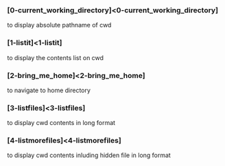 ### [0-current_working_directory]<0-current_working_directory]
to display absolute pathname of cwd

### [1-listit]<1-listit]
to display the contents list on cwd

### [2-bring_me_home]<2-bring_me_home]
to navigate to home directory

### [3-listfiles]<3-listfiles]
to display cwd contents in long format

### [4-listmorefiles]<4-listmorefiles]
to display cwd contents inluding hidden file in long format
